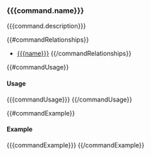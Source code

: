 <a name="{{commandName}}"></a>
### {{{command.name}}}

{{{command.description}}}

{{#commandRelationships}}
- [{{{name}}}](#{{{command}}})
{{/commandRelationships}}

{{#commandUsage}}
#### Usage

{{{commandUsage}}}
{{/commandUsage}}

{{#commandExample}}
#### Example

{{{commandExample}}}
{{/commandExample}}
